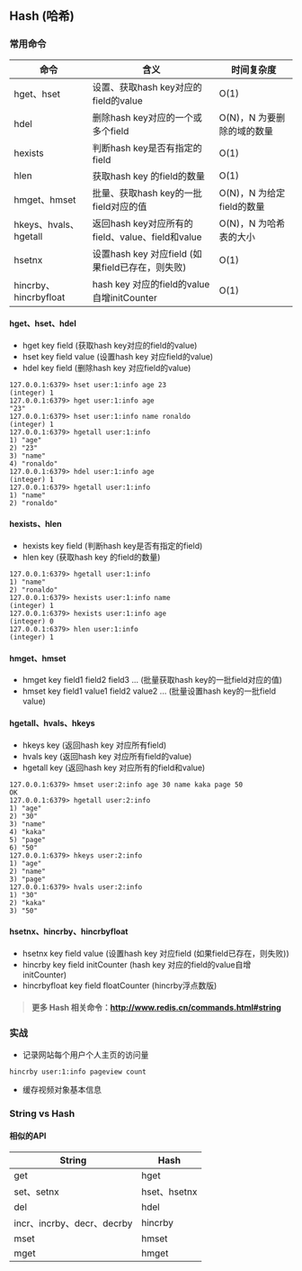 ## Hash (哈希)

### 常用命令

命令|含义|时间复杂度
-|-|-
hget、hset|设置、获取hash key对应的field的value|O(1)
hdel|删除hash key对应的一个或多个field|O(N)，N 为要删除的域的数量
hexists|判断hash key是否有指定的field|O(1)
hlen|获取hash key 的field的数量|O(1)
hmget、hmset|批量、获取hash key的一批field对应的值|O(N)，N 为给定field的数量
hkeys、hvals、hgetall|返回hash key对应所有的field、value、field和value|O(N)，N 为哈希表的大小
hsetnx|设置hash key 对应field (如果field已存在，则失败)|O(1)
hincrby、hincrbyfloat|hash key 对应的field的value自增initCounter|O(1)

#### hget、hset、hdel
* hget key field (获取hash key对应的field的value)
* hset key field value (设置hash key 对应field的value)
* hdel key field (删除hash key 对应field的value)
```
127.0.0.1:6379> hset user:1:info age 23
(integer) 1
127.0.0.1:6379> hget user:1:info age
"23"
127.0.0.1:6379> hset user:1:info name ronaldo
(integer) 1
127.0.0.1:6379> hgetall user:1:info
1) "age"
2) "23"
3) "name"
4) "ronaldo"
127.0.0.1:6379> hdel user:1:info age
(integer) 1
127.0.0.1:6379> hgetall user:1:info
1) "name"
2) "ronaldo"
```
#### hexists、hlen
* hexists key field (判断hash key是否有指定的field)
* hlen key (获取hash key 的field的数量)
```
127.0.0.1:6379> hgetall user:1:info
1) "name"
2) "ronaldo"
127.0.0.1:6379> hexists user:1:info name
(integer) 1
127.0.0.1:6379> hexists user:1:info age
(integer) 0
127.0.0.1:6379> hlen user:1:info
(integer) 1
```
#### hmget、hmset
* hmget key field1 field2 field3 ... (批量获取hash key的一批field对应的值)
* hmset key field1 value1 field2 value2 ... (批量设置hash key的一批field value)

#### hgetall、hvals、hkeys
* hkeys key (返回hash key 对应所有field)
* hvals key (返回hash key 对应所有field的value)
* hgetall key (返回hash key 对应所有的field和value)
```
127.0.0.1:6379> hmset user:2:info age 30 name kaka page 50
OK
127.0.0.1:6379> hgetall user:2:info
1) "age"
2) "30"
3) "name"
4) "kaka"
5) "page"
6) "50"
127.0.0.1:6379> hkeys user:2:info
1) "age"
2) "name"
3) "page"
127.0.0.1:6379> hvals user:2:info
1) "30"
2) "kaka"
3) "50"
```
#### hsetnx、hincrby、hincrbyfloat
* hsetnx key field value (设置hash key 对应field (如果field已存在，则失败))
* hincrby key field initCounter (hash key 对应的field的value自增initCounter)
* hincrbyfloat key field floatCounter (hincrby浮点数版)

> #### 更多 Hash 相关命令：http://www.redis.cn/commands.html#string


### 实战

* 记录网站每个用户个人主页的访问量
```
hincrby user:1:info pageview count
```
* 缓存视频对象基本信息

### String vs Hash

#### 相似的API
|String|Hash|
|-|-|
|get|hget|
|set、setnx|hset、hsetnx
|del|hdel
|incr、incrby、decr、decrby|hincrby
|mset|hmset
|mget|hmget
